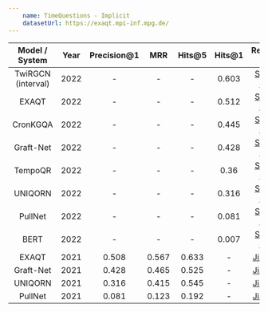 ```yaml
---
    name: TimeQuestions - Implicit
    datasetUrl: https://exaqt.mpi-inf.mpg.de/
---
```


| Model / System | Year | Precision@1 |  MRR   | Hits@5  |  Hits@1 |                 Reported by                            |
|:--------------:|:----:|:-----------:|:------:|:-------:|:-------:|:------------------------------------------------------:|
|     TwiRGCN (interval)   | 2022 |    -        | -      |  -  | 0.603 | [Sharma et. al.](https://arxiv.org/pdf/2210.06281.pdf) |
|     EXAQT      | 2022 |    -        | -      |  - | 0.512 | [Sharma et. al.](https://arxiv.org/pdf/2210.06281.pdf) |
|     CronKGQA   | 2022 |    -        | -      |  - | 0.445 | [Sharma et. al.](https://arxiv.org/pdf/2210.06281.pdf) |
|    Graft-Net    | 2022 |    -        | -      |  - | 0.428 | [Sharma et. al.](https://arxiv.org/pdf/2210.06281.pdf) |
|    TempoQR  | 2022 |    -        | -      |  - | 0.36 | [Sharma et. al.](https://arxiv.org/pdf/2210.06281.pdf) |
|    UNIQORN     | 2022 |    -        | -      |  - | 0.316 | [Sharma et. al.](https://arxiv.org/pdf/2210.06281.pdf) |
|    PullNet     | 2022 |    -        | -      |  - | 0.081 | [Sharma et. al.](https://arxiv.org/pdf/2210.06281.pdf) |
|    BERT        | 2022 |    -        | -      |  - | 0.007 | [Sharma et. al.](https://arxiv.org/pdf/2210.06281.pdf) |
|     EXAQT      | 2021 |    0.508    | 0.567 | 0.633  |  - | [Jia et. al.](https://dl.acm.org/doi/abs/10.1145/3459637.3482416) |
|   Graft-Net    | 2021 |    0.428    | 0.465 | 0.525  |  - | [Jia et. al.](https://dl.acm.org/doi/abs/10.1145/3459637.3482416) |
|    UNIQORN     | 2021 |    0.316    | 0.415 | 0.545  |  - | [Jia et. al.](https://dl.acm.org/doi/abs/10.1145/3459637.3482416) |
|    PullNet     | 2021 |    0.081    | 0.123 | 0.192  |  - | [Jia et. al.](https://dl.acm.org/doi/abs/10.1145/3459637.3482416) |